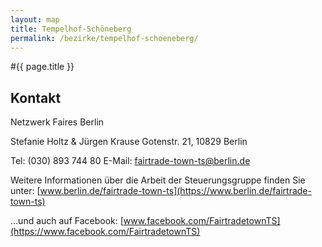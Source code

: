 ```yaml
---
layout: map
title: Tempelhof-Schöneberg
permalink: /bezirke/tempelhof-schoeneberg/
---
```




#{{ page.title }}



## Kontakt
Netzwerk Faires Berlin

Stefanie Holtz & Jürgen Krause 
Gotenstr. 21, 10829 Berlin

Tel: (030) 893 744 80
E-Mail: fairtrade-town-ts@berlin.de

Weitere Informationen über die Arbeit der Steuerungsgruppe finden Sie unter: [www.berlin.de/fairtrade-town-ts](https://www.berlin.de/fairtrade-town-ts)

...und auch auf Facebook: [www.facebook.com/FairtradetownTS](https://www.facebook.com/FairtradetownTS)